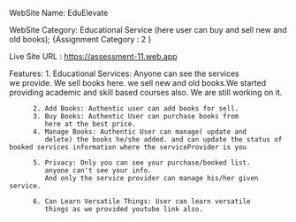  WebSite Name: EduElevate

 WebSite Category: Educational Service (here user can buy and sell
                    new and old books);
                   {Assignment Category : 2 }


Live Site URL : https://assessment-11.web.app

Features: 1. Educational Services: Anyone can see the services    
             we provide. We sell books here. we sell new and old books.We started providing academic and skill based courses also. We are still working on it.

          2. Add Books: Authentic user can add books for sell. 
          3. Buy Books: Authentic User can purchase books from 
             here at the best price.
          4. Manage Books: Authentic User can manage( update and  
             delete) the books he/she added. and can update the status of booked services information where the serviceProvider is you

          5. Privacy: Only you can see your purchase/booked list. 
             anyone can't see your info. 
             And only the service provider can manage his/her given service. 

          6. Can Learn Versatile Things: User can learn versatile 
             things as we provided youtube link also.

